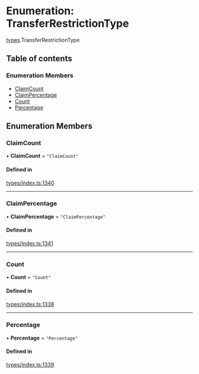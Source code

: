 # Enumeration: TransferRestrictionType

[types](../wiki/types).TransferRestrictionType

## Table of contents

### Enumeration Members

- [ClaimCount](../wiki/types.TransferRestrictionType#claimcount)
- [ClaimPercentage](../wiki/types.TransferRestrictionType#claimpercentage)
- [Count](../wiki/types.TransferRestrictionType#count)
- [Percentage](../wiki/types.TransferRestrictionType#percentage)

## Enumeration Members

### ClaimCount

• **ClaimCount** = ``"ClaimCount"``

#### Defined in

[types/index.ts:1340](https://github.com/PolymeshAssociation/polymesh-sdk/blob/3d14e829/src/types/index.ts#L1340)

___

### ClaimPercentage

• **ClaimPercentage** = ``"ClaimPercentage"``

#### Defined in

[types/index.ts:1341](https://github.com/PolymeshAssociation/polymesh-sdk/blob/3d14e829/src/types/index.ts#L1341)

___

### Count

• **Count** = ``"Count"``

#### Defined in

[types/index.ts:1338](https://github.com/PolymeshAssociation/polymesh-sdk/blob/3d14e829/src/types/index.ts#L1338)

___

### Percentage

• **Percentage** = ``"Percentage"``

#### Defined in

[types/index.ts:1339](https://github.com/PolymeshAssociation/polymesh-sdk/blob/3d14e829/src/types/index.ts#L1339)
